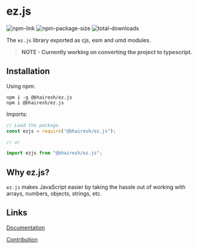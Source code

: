 # ez.js

<div id="badges">
<img alt="npm-link" src="https://img.shields.io/npm/v/%40bhairesh%2Fez.js?link=https%3A%2F%2Fwww.npmjs.com%2Fpackage%2F%40bhairesh%2Fez.js&color=blue">
<img alt="npm-package-size" src="https://img.shields.io/bundlephobia/min/%40bhairesh%2Fez.js?label=pkg%20size">
<img alt="total-downloads" src="https://img.shields.io/npm/dt/%40bhairesh/ez.js?color=blue">
</div>

The `ez.js` library exported as cjs, esm and umd modules.

> **NOTE - Currently working on converting the project to typescript.**

## Installation

Using npm:

```shell
npm i -g @bhairesh/ez.js
npm i @bhairesh/ez.js
```

Imports:

```js
// Load the package.
const ezjs = require("@bhairesh/ez.js");

// or

import ezjs from "@bhairesh/ez.js";
```

## Why ez.js?

`ez.js` makes JavaScript easier by taking the hassle out of working with arrays, numbers, objects, strings, etc.

## Links

[Documentation](https://github.com/bhaireshm/ez.js/blob/master/docs/DOCUMENTATION.md)

[Contribution](https://github.com/bhaireshm/ez.js/blob/master/docs/CONTRIBUTION.md)
